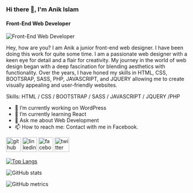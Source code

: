 ### Hi there 👋,  I'm Anik Islam
####  Front-End Web Developer
![ Front-End Web Developer](https://scontent.fdac80-1.fna.fbcdn.net/v/t39.30808-6/450658956_122152336820148149_2917602719477853333_n.jpg?_nc_cat=109&ccb=1-7&_nc_sid=a5f93a&_nc_eui2=AeHzAEsJbMrUSdbKzhsm8BGYLEhrpL_kM-4sSGukv-Qz7m_L4fjzJSpS0qJnKY9-RESas-_nV4YyjJBf_8FzzFjj&_nc_ohc=nV0o2Nrle9oQ7kNvgEwgkWw&_nc_ht=scontent.fdac80-1.fna&oh=00_AYBzZuJqO4rBfKi_eHkBClkAMP30y4OIScwHkYa6Y4L0cA&oe=66CFF432)

Hey, how are you? I am Anik a junior front-end web designer. I have been doing this work for quite some time. I am a passionate web designer with a keen eye for detail and a flair for creativity. My journey in the world of web design began with a deep fascination for blending aesthetics with functionality. Over the years, I have honed my skills in HTML, CSS, BOOTSRAP, SASS, PHP, JAVASCRIPT, and JQUERY allowing me to create visually appealing and user-friendly websites.

Skills: HTML / CSS / BOOTSTRAP / SASS / JAVASCRIPT / JQUERY /PHP

- 🔭 I’m currently working on WordPress 
- 🌱 I’m currently learning React 
- 💬 Ask me about Web Development 
- 📫 How to reach me: Contact with me in Facebook. 


[<img src='https://cdn.jsdelivr.net/npm/simple-icons@3.0.1/icons/github.svg' alt='github' height='40'>](https://github.com/https://github.com/Roni006)  [<img src='https://cdn.jsdelivr.net/npm/simple-icons@3.0.1/icons/linkedin.svg' alt='linkedin' height='40'>](https://www.linkedin.com/in/https://www.linkedin.com/in/anik-islam-roni-293414306//)  [<img src='https://cdn.jsdelivr.net/npm/simple-icons@3.0.1/icons/facebook.svg' alt='facebook' height='40'>](https://www.facebook.com/https://www.facebook.com/profile.php?id=61554444497099)  [<img src='https://cdn.jsdelivr.net/npm/simple-icons@3.0.1/icons/twitter.svg' alt='twitter' height='40'>](https://twitter.com/https://x.com/anik_islam06)  

[![Top Langs](https://github-readme-stats.vercel.app/api/top-langs/?username=https://github.com/Roni006)](https://github.com/anuraghazra/github-readme-stats)

![GitHub stats](https://github-readme-stats.vercel.app/api?username=https://github.com/Roni006&show_icons=true)  

![GitHub metrics](https://metrics.lecoq.io/https://github.com/Roni006)  

